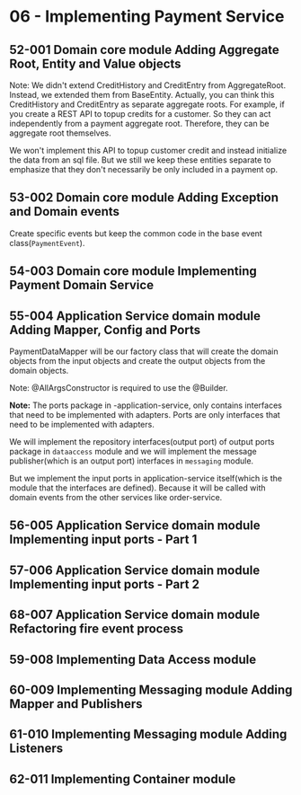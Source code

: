 # 06 - Implementing Payment Service

## 52-001 Domain core module Adding Aggregate Root, Entity and Value objects
Note: We didn't extend CreditHistory and CreditEntry from AggregateRoot. Instead, we extended them from BaseEntity. Actually, you can
think this CreditHistory and CreditEntry as separate aggregate roots. For example, if you create a REST API to topup credits for a customer.
So they can act independently from a payment aggregate root. Therefore, they can be aggregate root themselves.

We won't implement this API to topup customer credit and instead initialize the data from an sql file. But we still we keep these entities
separate to emphasize that they don't necessarily be only included in a payment op.

## 53-002 Domain core module Adding Exception and Domain events
Create specific events but keep the common code in the base event class(`PaymentEvent`).

## 54-003 Domain core module Implementing Payment Domain Service

## 55-004 Application Service domain module Adding Mapper, Config and Ports
PaymentDataMapper will be our factory class that will create the domain objects from the input objects and create the output objects from
the domain objects.

Note: @AllArgsConstructor is required to use the @Builder.

**Note:** The ports package in <service>-application-service, only contains interfaces that need to be implemented with adapters.
Ports are only interfaces that need to be implemented with adapters.

We will implement the repository interfaces(output port) of output ports package in `dataaccess` module and we will implement the
message publisher(which is an output port) interfaces in `messaging` module.

But we implement the input ports in application-service itself(which is the module that the interfaces are defined). Because it will
be called with domain events from the other services like order-service.

## 56-005 Application Service domain module Implementing input ports - Part 1

## 57-006 Application Service domain module Implementing input ports - Part 2
## 68-007 Application Service domain module Refactoring fire event process
## 59-008 Implementing Data Access module
## 60-009 Implementing Messaging module Adding Mapper and Publishers
## 61-010 Implementing Messaging module Adding Listeners
## 62-011 Implementing Container module